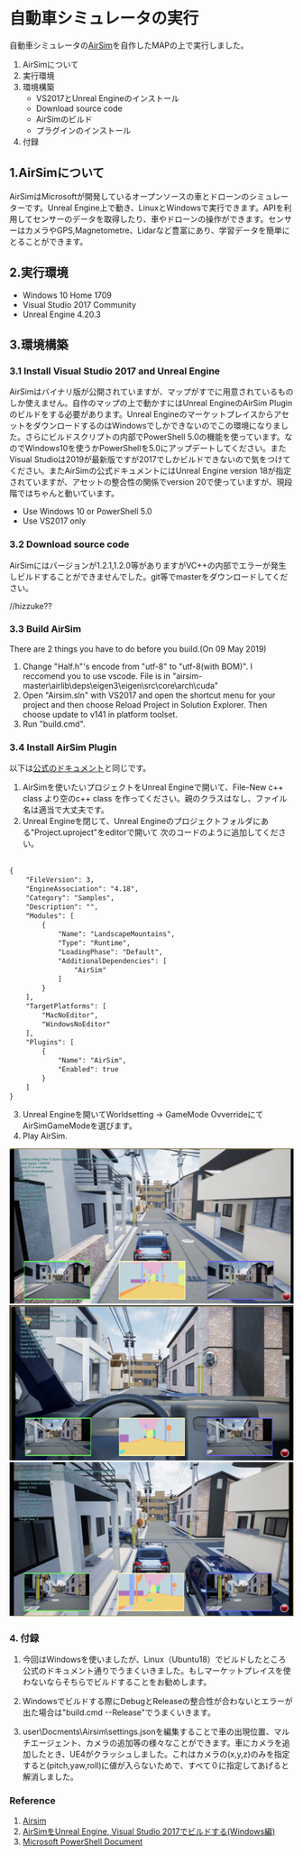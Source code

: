 # 自動車シミュレータの実行

自動車シミュレータの[AirSim](https://microsoft.github.io/AirSim/)を自作したMAPの上で実行しました。

1. AirSimについて
2. 実行環境
3. 環境構築
   - VS2017とUnreal Engineのインストール
   - Download source code
   - AirSimのビルド
   - プラグインのインストール
4. 付録


## 1.AirSimについて

AirSimはMicrosoftが開発しているオープンソースの車とドローンのシミュレーターです。Unreal Engine上で動き、LinuxとWindowsで実行できます。APIを利用してセンサーのデータを取得したり、車やドローンの操作ができます。センサーはカメラやGPS,Magnetometre、Lidarなど豊富にあり、学習データを簡単にとることができます。

## 2.実行環境

- Windows 10 Home 1709
- Visual Studio 2017 Community
- Unreal Engine 4.20.3

## 3.環境構築

### 3.1 Install Visual Studio 2017 and Unreal Engine

AirSimはバイナリ版が公開されていますが、マップがすでに用意されているものしか使えません。自作のマップの上で動かすにはUnreal EngineのAirSim Pluginのビルドをする必要があります。Unreal EngineのマーケットプレイスからアセットをダウンロードするのはWindowsでしかできないのでこの環境になりました。さらにビルドスクリプトの内部でPowerShell 5.0の機能を使っています。なのでWindows10を使うかPowerShellを5.0にアップデートしてください。またVisual Studioは2019が最新版ですが2017でしかビルドできないので気をつけてください。またAirSimの公式ドキュメントにはUnreal Engine version 18が指定されていますが、アセットの整合性の関係でversion 20で使っていますが、現段階ではちゃんと動いています。

- Use Windows 10 or PowerShell 5.0
- Use VS2017 only

### 3.2 Download source code

AirSimにはバージョンが1.2.1,1.2.0等がありますがVC++の内部でエラーが発生しビルドすることができませんでした。git等でmasterをダウンロードしてください。

//hizzuke??

### 3.3 Build AirSim

There are 2 things you have to do before you build.(On 09 May 2019)

1. Change "Half.h"'s encode from "utf-8" to "utf-8(with BOM)". I reccomend you to use vscode.
   File is in "airsim-master\airlib\deps\eigen3\eigen\src\core\arch\cuda"
2. Open "Airsim.sln" with VS2017 and open the shortcut menu for your project and then choose Reload Project in Solution Explorer. Then choose update to v141 in platform toolset.
3. Run "build.cmd".

### 3.4 Install AirSim Plugin

以下は[公式のドキュメント](https://microsoft.github.io/AirSim/docs/unreal_custenv/)と同じです。

1. AirSimを使いたいプロジェクトをUnreal Engineで開いて、File-New c++ class より空のc++ class を作ってください。親のクラスはなし、ファイル名は適当で大丈夫です。
2. Unreal Engineを閉じて、Unreal Engineのプロジェクトフォルダにある"Project.uproject"をeditorで開いて   次のコードのように追加してください。

```json:project.uproject

{
    "FileVersion": 3,
    "EngineAssociation": "4.18",
    "Category": "Samples",
    "Description": "",
    "Modules": [
        {
            "Name": "LandscapeMountains",
            "Type": "Runtime",
            "LoadingPhase": "Default",
            "AdditionalDependencies": [
                "AirSim"
            ]
        }
    ],
    "TargetPlatforms": [
        "MacNoEditor",
        "WindowsNoEditor"
    ],
    "Plugins": [
        {
            "Name": "AirSim",
            "Enabled": true
        }
    ]
}

```

3. Unreal Engineを開いてWorldsetting -> GameMode OvverrideにてAirSimGameModeを選びます。
4. Play AirSim.

![picture1](1.PNG)
![picture2](2.PNG)
![picture3](3.PNG)

### 4. 付録

1. 今回はWindowsを使いましたが、Linux（Ubuntu18）でビルドしたところ公式のドキュメント通りでうまくいきました。もしマーケットプレイスを使わないならそちらでビルドすることをお勧めします。

2. Windowsでビルドする際にDebugとReleaseの整合性が合わないとエラーが出た場合は"build.cmd --Release"でうまくいきます。
3. user\Docments\Airsim\settings.jsonを編集することで車の出現位置、マルチエージェント、カメラの追加等の様々なことができます。車にカメラを追加したとき、UE4がクラッシュしました。これはカメラの(x,y,z)のみを指定すると(pitch,yaw,roll)に値が入らないためで、すべて０に指定してあげると解消しました。

### Reference 
1. [Airsim](https://github.com/Microsoft/AirSim)
2. [AirSimをUnreal Engine, Visual Studio 2017でビルドする(Windows編)](https://qiita.com/thrzn41/items/32171647c15c8da37f31)
3. [Microsoft PowerShell Document](https://docs.microsoft.com/en-us/powershell/module/microsoft.powershell.archive/Expand-Archive?view=powershell-5.0)